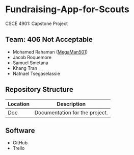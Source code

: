 # Fundraising-App-for-Scouts
CSCE 4901: Capstone Project

## Team: 406 Not Acceptable
- Mohamed Rahaman ([MegaMan501](https://github.com/MegaMan501))
- Jacob Roquemore
- Samuel Smetana
- Khang Tran
- Natnael Tsegaselassie

## Repository Structure
|   Location |  Description |
|---|---|
|  [Doc](/Doc) |  Documentation for the project. |

## Software
- GitHub
- Trello

